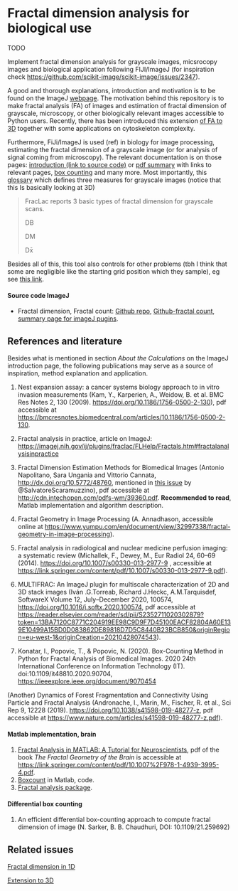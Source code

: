 # Fractal dimension analysis for biological use

TODO

Implement fractal dimension analysis for grayscale images, micsrocopy images and biological application following FIJI/ImageJ (for inspiration check https://github.com/scikit-image/scikit-image/issues/2347).

A good and thorough explanations, introduction and motivation is to be found on the ImageJ [webpage](https://imagej.nih.gov/ij/plugins/fraclac/FLHelp/Fractals.htm). The motivation behind this repository is to make fractal analysis (FA) of images and estimation of fractal dimension of grayscale, microscopy, or other biologically relevant images accessible to Python users. Recently, there has been introduced this extension [of FA to 3D](https://github.com/ChatzigeorgiouGroup/FractalDimension) together with some applications on cytoskeleton complexity. 

Furthermore, FiJi/ImageJ is used (ref) in biology for image processing, estimating the fractal dimension of a grayscale image (or for analysis of signal coming from microscopy). The relevant documentation is on those pages: [introduction (link to source code)](https://imagej.nih.gov/ij/plugins/fraclac/FLHelp/Introduction.htm) or [pdf summary](https://www.researchgate.net/profile/Audrey-Karperien/publication/258341589_FracLac_for_ImageJ/links/0c9605285e41abf78f000000/FracLac-for-ImageJ.pdf) with links to relevant pages, [box counting](https://imagej.nih.gov/ij/plugins/fraclac/FLHelp/BoxCounting.htm) and many more. Most importantly, this [glossary](https://imagej.nih.gov/ij/plugins/fraclac/FLHelp/Glossary.htm#grayscale) which defines three measures for grayscale images (notice that this Is basically looking at 3D) 

> FracLac reports 3 basic types of fractal dimension for grayscale scans. 
> 
> DB
> 
> DM
> 
> Dx̄

Besides all of this, this tool also controls for other problems (tbh I think that some are negligible like the starting grid position which they sample), eg see [this link](https://imagej.nih.gov/ij/plugins/fraclac/FLHelp/BoxCountingOptions.htm). 


#### Source code ImageJ 
* Fractal dimension, Fractal count: [Github repo](https://github.com/perchrh/ImageJFractalDimension), [Github-fractal count](https://github.com/perchrh/ImageJFractalDimension/blob/master/FractalCount_.java), [summary page for imageJ pugins](http://www.pvv.org/~perchrh/imagej/fractal.html).


## References and literature
Besides what is mentioned in section *About the Calculations* on the ImageJ introduction page, the following publications may serve as a source of inspiration, method explanation and application.

1) Nest expansion assay: a cancer systems biology approach to in vitro invasion measurements (Kam, Y., Karperien, A., Weidow, B. et al. BMC Res Notes 2, 130 (2009). https://doi.org/10.1186/1756-0500-2-130), pdf accessible at https://bmcresnotes.biomedcentral.com/articles/10.1186/1756-0500-2-130.

2) Fractal analysis in practice, article on ImageJ:
https://imagej.nih.gov/ij/plugins/fraclac/FLHelp/Fractals.htm#fractalanalysisinpractice

3) Fractal Dimension Estimation Methods for Biomedical Images (Antonio Napolitano, Sara Ungania and Vittorio Cannata, http://dx.doi.org/10.5772/48760, mentioned in [this issue](https://github.com/scikit-image/scikit-image/issues/1730) by @SalvatoreScaramuzzino), pdf accessible at http://cdn.intechopen.com/pdfs-wm/39360.pdf. **Recommended to read**, Matlab implementation and algorithm description.

4) Fractal Geometry in Image Processing (A. Annadhason, accessible online at https://www.yumpu.com/en/document/view/32997338/fractal-geometry-in-image-processing).

5) Fractal analysis in radiological and nuclear medicine perfusion imaging: a systematic review (Michallek, F., Dewey, M., Eur Radiol 24, 60–69 (2014). https://doi.org/10.1007/s00330-013-2977-9 , accessible at https://link.springer.com/content/pdf/10.1007/s00330-013-2977-9.pdf).

6) MULTIFRAC: An ImageJ plugin for multiscale characterization of 2D and 3D stack images (Iván .G.Torreab, Richard J.Heckc, A.M.Tarquisdef, SoftwareX
Volume 12, July–December 2020, 100574, https://doi.org/10.1016/j.softx.2020.100574, pdf accessible at https://reader.elsevier.com/reader/sd/pii/S2352711020302879?token=13BA7120C8771C204919EE98C9D9F7D45100EACF82804A60E139E10499A15BD0D083862DE89818D7D5C8440B23BCB850&originRegion=eu-west-1&originCreation=20210428074543).

7) Konatar, I., Popovic, T., & Popovic, N. (2020). Box-Counting Method in Python for Fractal Analysis of Biomedical Images. 2020 24th International Conference on Information Technology (IT). doi:10.1109/it48810.2020.90704, https://ieeexplore.ieee.org/document/9070454

(Another) Dynamics of Forest Fragmentation and Connectivity Using Particle and Fractal Analysis (Andronache, I., Marin, M., Fischer, R. et al., Sci Rep 9, 12228 (2019). https://doi.org/10.1038/s41598-019-48277-z, pdf accessible at https://www.nature.com/articles/s41598-019-48277-z.pdf).


#### Matlab implementation, brain
1) [Fractal Analysis in MATLAB: A Tutorial for Neuroscientists](https://link.springer.com/chapter/10.1007/978-1-4939-3995-4_33), pdf of the book *The Fractal Geometry of the Brain* is accessible at https://link.springer.com/content/pdf/10.1007%2F978-1-4939-3995-4.pdf.
2) [Boxcount](https://www.mathworks.com/matlabcentral/fileexchange/13063-boxcount) in Matlab, code.
3) [Fractal analysis package](https://www.mathworks.com/matlabcentral/fileexchange/71770-fractal-analysis-package).


#### Differential box counting
1) An efficient differential box-counting approach to compute fractal dimension of image (N. Sarker, B. B. Chaudhuri, DOI: 10.1109/21.259692)


## Related issues
[Fractal dimension in 1D](https://gist.github.com/rougier/e5eafc276a4e54f516ed5559df4242c0)

[Extension to 3D](https://github.com/ChatzigeorgiouGroup/FractalDimension)
